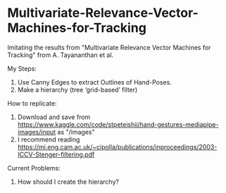 # Multivariate-Relevance-Vector-Machines-for-Tracking
Imitating the results from "Multivariate Relevance Vector Machines for Tracking" from A. Tayananthan et al. 


My Steps:  
1.  Use Canny Edges to extract Outlines of Hand-Poses.
2.  Make a hierarchy (tree ‘grid-based’ filter)

 
How to replicate:
1.  Download and save from https://www.kaggle.com/code/stpeteishii/hand-gestures-mediapipe-images/input as "/images"
2.  I recommend reading https://mi.eng.cam.ac.uk/~cipolla/publications/inproceedings/2003-ICCV-Stenger-filtering.pdf


Current Problems:
1.  How should I create the hierarchy?